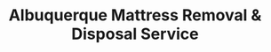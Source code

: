 ---
layout: location.njk
title: Albuquerque Mattress Removal & Disposal Service
description: Professional mattress removal in Albuquerque, New Mexico. Next-day pickup  Licensed, insured, and eco-friendly. Serving 28 neighborhoods across all elevations.
permalink: /mattress-removal/new-mexico/albuquerque/
city: Albuquerque
state: New Mexico
stateSlug: new-mexico
tier: 1
coordinates:
  lat: 35.0844
  lng: -106.6504
pricing:
  startingPrice: 125
  single: 125
  queen: 155
  king: 180
  boxSpring: 30
pageContent:
  heroDescription: "Get your old mattress picked up tomorrow in Albuquerque starting at just $125. We serve everywhere from Old Town to the Foothills, handling steep driveways and narrow streets that other companies avoid. Local, licensed, and trusted by over 2,000 Albuquerque families."
  aboutService: "<p>Getting rid of an old mattress in Albuquerque just got easier. Our curbside pickup service means you don't have to be home, take time off work, or worry about fitting our schedule into your busy day. Simply place your mattress outside on your scheduled pickup day and we'll handle the rest.</p><p>Perfect for Albuquerque's working families, military personnel at Kirtland, UNM students, and anyone with a hectic schedule. Whether you work nights, travel for business, or just don't want the hassle of coordinating an in-home appointment, our curbside service works around your life. We serve everywhere in the metro area - from the Northeast Heights to the West Mesa, Old Town to the East Mountains.</p><p>The process is simple: schedule online or by phone, get your pickup date, place the mattress curbside that morning, and we'll send you a confirmation when it's collected. No need to drag it through your house, no waiting around for a service window. Just convenient, reliable mattress removal that fits your schedule.</p>"
  serviceAreasIntro: "Our mattress removal service spans Albuquerque's full geographic diversity, from ancient volcanic escarpment communities to modern mesa developments. Each elevation zone and neighborhood type requires adapted techniques for safe, efficient service delivery."
  regulationsCompliance: "Bernalillo County requires all mattress haulers to be licensed and follow specific disposal rules to protect our desert environment. Unlike national chains that may not understand local requirements, we're fully licensed with Bernalillo County Environmental Health Department and follow all city of Albuquerque solid waste regulations. We properly secure all loads to prevent debris from blowing around during transport - important in our windy high desert climate - and we only use approved disposal facilities that meet New Mexico's environmental standards. As your local choice, we know exactly what's required and handle all compliance so you don't have to worry about it."
  environmentalImpact: "<p>When you get rid of your mattress through our service in Albuquerque, about 75% of it gets recycled instead of ending up in a landfill. The steel springs get separated and sent to recycling facilities where they become new construction materials. The foam gets processed into insulation and carpet padding. Even the fabric covering gets turned into industrial wiping cloths and other useful products.</p><p>This recycling process keeps materials out of our desert landfills, which is especially important in New Mexico where space and water resources are limited. Instead of your mattress taking up space in a landfill for decades, the materials get put back to work in new products. We partner with regional recycling facilities that understand the unique challenges of operating in the high desert climate.</p><p>By choosing professional removal and recycling, you're helping keep Albuquerque cleaner and supporting local jobs in the recycling industry. It's a simple way to do the right thing for the environment while solving your mattress disposal problem.</p>"
  howItWorksScheduling: "Call us or book online to schedule your pickup for as soon as tomorrow. We'll ask for your address and mattress details, then give you an exact price upfront - no surprises. You can choose morning or afternoon pickup times that work for your schedule."
  howItWorksService: "Simply place your mattress curbside on your scheduled pickup day - no need to be home or wait around. Our team arrives during your scheduled window, loads your mattress safely into our truck, and sends you a text confirmation. Easy and convenient."
  howItWorksDisposal: "We take your mattress to certified recycling facilities where the materials get separated and processed responsibly. You get an email confirmation that your mattress was disposed of properly and in compliance with all local regulations."
  sidebarStats:
    mattressesRemoved: "2160"

neighborhoods:
  - name: Old Town
    zipCodes: ["87104"]
  - name: Downtown
    zipCodes: ["87102"]
  - name: Northeast Heights
    zipCodes: ["87111", "87122"]
  - name: Foothills
    zipCodes: ["87111"]
  - name: North Valley
    zipCodes: ["87107"]
  - name: Westside
    zipCodes: ["87105", "87120"]
  - name: East Mountains
    zipCodes: ["87123"]
  - name: Northwest Mesa
    zipCodes: ["87114"]
  - name: Academy Acres
    zipCodes: ["87109"]
  - name: Bel-Air
    zipCodes: ["87106"]
  - name: Country Club
    zipCodes: ["87110"]
  - name: Del Norte
    zipCodes: ["87113"]
  - name: Glenwood Hills
    zipCodes: ["87122"]
  - name: High Desert
    zipCodes: ["87111"]
  - name: Hoffmantown
    zipCodes: ["87110"]
  - name: Juan Tabo
    zipCodes: ["87111"]
  - name: Kaseman
    zipCodes: ["87114"]
  - name: Mesa del Sol
    zipCodes: ["87106"]
  - name: Mid Heights
    zipCodes: ["87106"]
  - name: Near Heights
    zipCodes: ["87108"]
  - name: North Albuquerque Acres
    zipCodes: ["87114"]
  - name: Paradise Hills
    zipCodes: ["87114"]
  - name: Ridgecrest
    zipCodes: ["87108"]
  - name: Sandia Heights
    zipCodes: ["87122"]
  - name: Southwest Mesa
    zipCodes: ["87121"]
  - name: Taylor Ranch
    zipCodes: ["87120"]
  - name: Ventana Ranch
    zipCodes: ["87121"]

zipCodes: ["87102", "87104", "87105", "87106", "87107", "87108", "87109", "87110", "87111", "87112", "87113", "87114", "87120", "87121", "87122", "87123", "87144"]
recyclingPartners:
  - "Bernalillo County Environmental Services"
  - "Southwest Regional Recycling Facility"
  - "New Mexico Waste Management Solutions"
localRegulations: "Bernalillo County Environmental Health Department requires specialized high-desert disposal protocols for bulk bedding materials. Albuquerque's elevation and climate conditions mandate specific wrapping standards to prevent wind dispersal, while licensed haulers must demonstrate compliance with New Mexico's groundwater protection regulations for materials transported across varying elevations."

nearbyCities:
  - name: Rio Rancho
    slug: rio-rancho
    distance: 12
    isSuburb: true
  - name: Santa Fe
    slug: santa-fe
    distance: 65
    isSuburb: false
  - name: Las Cruces
    slug: las-cruces
    distance: 225
    isSuburb: false
  - name: Farmington
    slug: farmington
    distance: 180
    isSuburb: false
  - name: Roswell
    slug: roswell
    distance: 200
    isSuburb: false

reviews:
  count: 312
  featured:
    - text: "Super easy! Just put the mattress by the curb and they grabbed it. Didn't even have to be home."
      author: "Mike T."
      neighborhood: "Northeast Heights"
    - text: "I work nights so I'm always sleeping during the day. These guys let me schedule pickup for when I was at work - perfect solution. Left the mattress outside and boom, gone when I got home. No hassle at all."
      author: "Rosa M."
      neighborhood: "Old Town"
    - text: "Honestly wasn't sure about leaving a mattress outside, but they came exactly when they said they would (got the text confirmation too). Saved me from having to take time off work or wake up early on my day off. Would definitely use again."
      author: "David K."
      neighborhood: "Foothills"

faqs:
  - question: "How much does mattress removal cost in Albuquerque?"
    answer: "Our transparent pricing starts at $125 for a single mattress, $155 for two pieces (mattress + box spring), and $180 for three pieces (mattress + box spring + frame). All prices include pickup, high-desert compliant wrapping, elevation-appropriate transportation, and eco-friendly disposal."
  - question: "Do you serve all Albuquerque neighborhoods and elevations?"
    answer: "Yes, we serve all Albuquerque areas from Old Town to the Northeast Heights foothills, including challenging elevation changes and mesa communities. Our equipment and team are prepared for Albuquerque's unique geographic conditions."
  - question: "How does Albuquerque's climate affect mattress disposal?"
    answer: "The high desert climate requires specialized wrapping and transport methods to prevent wind dispersal and comply with Bernalillo County environmental standards. We use climate-appropriate materials and techniques designed for New Mexico's conditions."
  - question: "Can you handle steep foothills and mesa access?"
    answer: "Absolutely. Our team regularly services Northeast Heights homes with steep driveways, mesa communities with challenging access, and foothill properties. We bring appropriate equipment and plan routes based on Albuquerque's elevation changes."
  - question: "How quickly can you pick up my mattress?"
    answer: "We typically offer next-day service for most Albuquerque neighborhoods. Due to the city's geographic spread from the Rio Grande to the Sandia Mountains, some outlying areas may require 2-day scheduling."
  - question: "What's included in your Albuquerque pickup service?"
    answer: "Complete service includes professional removal from any elevation, climate-appropriate wrapping per Bernalillo County requirements, specialized high-desert transportation, and environmentally responsible disposal that meets New Mexico's standards."
  - question: "Are you licensed for Bernalillo County disposal?"
    answer: "Yes, we're fully licensed waste haulers in Bernalillo County and carry specialized insurance for high-desert operations. We follow all Albuquerque municipal ordinances and state environmental regulations."
  - question: "What happens to my mattress after pickup in Albuquerque?"
    answer: "We transport mattresses to certified regional recycling facilities where approximately 75% of materials are recovered despite challenging high-desert logistics. Steel springs, foam materials, and fabrics are processed for reuse while meeting New Mexico's environmental standards."
---
